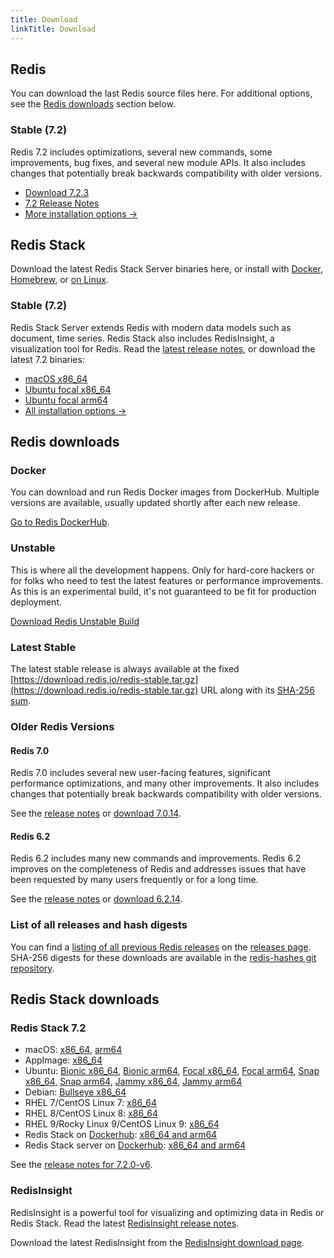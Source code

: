 ```yaml
---
title: Download
linkTitle: Download
---
```

<div class="download-cards">
<div id="download-redis">

## Redis

You can download the last Redis source files here. For additional options, see the [Redis downloads](#redis-downloads) section below.

### Stable (7.2)

Redis 7.2 includes optimizations, several new commands, some improvements, bug fixes, and several new module APIs. It also includes changes that potentially break backwards compatibility with older versions.

* [Download 7.2.3](https://github.com/redis/redis/archive/7.2.3.tar.gz)
* [7.2 Release Notes](https://raw.githubusercontent.com/redis/redis/7.2/00-RELEASENOTES)
* [More installation options ->](#redis-downloads)

</div>

<div id="download-redis-stack">

## Redis Stack

Download the latest Redis Stack Server binaries here, or install with [Docker](/docs/install/install-stack/docker/), [Homebrew](/docs/stack/get-started/install/mac-os), or [on Linux](/docs/stack/get-started/install/linux).

### Stable (7.2)

Redis Stack Server extends Redis with modern data models such as document, time series. Redis Stack also includes RedisInsight, a visualization tool for Redis. Read the [latest release notes](https://github.com/redis-stack/redis-stack/releases/tag/v7.2.0-v6), or download the latest 7.2 binaries:

* [macOS x86_64](https://packages.redis.io/redis-stack/redis-stack-server-7.2.0-v6.catalina.x86_64.zip)
* [Ubuntu focal x86_64](https://packages.redis.io/redis-stack/redis-stack-server-7.2.0-v6.focal.x86_64.tar.gz)
* [Ubuntu focal arm64](https://packages.redis.io/redis-stack/redis-stack-server-7.2.0-v6.focal.arm64.tar.gz)
* [All installation options ->](#redis-stack-downloads)
</div>
</div>

<div id="download-details">

## Redis downloads

### Docker

You can download and run Redis Docker images from DockerHub. Multiple versions are available, usually updated shortly after each new release.

[Go to Redis DockerHub](https://hub.docker.com/_/redis).

### Unstable

This is where all the development happens. Only for hard-core hackers or for folks who need to test the latest features or performance improvements. As this is an experimental build, it's not guaranteed to be fit for production deployment.

[Download Redis Unstable Build](https://github.com/redis/redis/archive/unstable.tar.gz)

### Latest Stable

The latest stable release is always available at the fixed [https://download.redis.io/redis-stable.tar.gz](https://download.redis.io/redis-stable.tar.gz) URL along with its [SHA-256 sum](https://download.redis.io/redis-stable.tar.gz.SHA256SUM).

### Older Redis Versions

#### Redis 7.0

Redis 7.0 includes several new user-facing features, significant performance optimizations, and many other improvements. It also includes changes that potentially break backwards compatibility with older versions.

See the [release notes](https://raw.githubusercontent.com/redis/redis/7.0/00-RELEASENOTES) or [download 7.0.14](https://download.redis.io/releases/redis-7.0.14.tar.gz).

#### Redis 6.2

Redis 6.2 includes many new commands and improvements. Redis 6.2 improves on the completeness of Redis and addresses issues that have been requested by many users frequently or for a long time.

See the [release notes](https://raw.githubusercontent.com/redis/redis/6.2/00-RELEASENOTES) or [download 6.2.14](https://download.redis.io/releases/redis-6.2.14.tar.gz).


### List of all releases and hash digests

You can find a [listing of all previous Redis releases](https://download.redis.io/releases/) on the [releases page](https://download.redis.io/releases/). SHA-256 digests for these downloads are available in the [redis-hashes git repository](https://github.com/redis/redis-hashes/).

## Redis Stack downloads

### Redis Stack 7.2

* macOS: [x86_64](https://packages.redis.io/redis-stack/redis-stack-server-7.2.0-v6.catalina.x86_64.zip), [arm64](https://packages.redis.io/redis-stack/redis-stack-server-7.2.0-v6.monterey.arm64.zip)
* AppImage: [x86_64](https://packages.redis.io/redis-stack/redis-stack-server-7.2.0-v6-x86_64.AppImage)
* Ubuntu: [Bionic x86_64](https://packages.redis.io/redis-stack/redis-stack-server-7.2.0-v6.bionic.x86_64.tar.gz), [Bionic arm64](https://packages.redis.io/redis-stack/redis-stack-server-7.2.0-v6.bionic.arm64.tar.gz), [Focal x86_64](https://packages.redis.io/redis-stack/redis-stack-server-7.2.0-v6.focal.x86_64.tar.gz), [Focal arm64](https://packages.redis.io/redis-stack/redis-stack-server-7.2.0-v6.focal.arm64.tar.gz), [Snap x86_64](https://packages.redis.io/redis-stack/redis-stack-server-7.2.0-v6.x86_64.snap), [Snap arm64](https://packages.redis.io/redis-stack/redis-stack-server-7.2.0-v6.arm64.snap), [Jammy x86_64](https://packages.redis.io/redis-stack/redis-stack-server-7.2.0-v6.jammy.x86_64.tar.gz), [Jammy arm64](https://packages.redis.io/redis-stack/redis-stack-server-7.2.0-v6.jammy.arm64.tar.gz)
* Debian: [Bullseye x86_64](https://packages.redis.io/redis-stack/redis-stack-server-7.2.0-v6.bullseye.x86_64.tar.gz)
* RHEL 7/CentOS Linux 7: [x86_64](https://packages.redis.io/redis-stack/redis-stack-server-7.2.0-v6.rhel7.x86_64.tar.gz)
* RHEL 8/CentOS Linux 8: [x86_64](https://packages.redis.io/redis-stack/redis-stack-server-7.2.0-v6.rhel8.x86_64.tar.gz)
* RHEL 9/Rocky Linux 9/CentOS Linux 9: [x86_64](https://packages.redis.io/redis-stack/redis-stack-server-7.2.0-v6.rhel9.x86_64.tar.gz)
* Redis Stack on [Dockerhub](https://hub.docker.com/u/redis): [x86_64 and arm64](https://hub.docker.com/r/redis/redis-stack)
* Redis Stack server on [Dockerhub](https://hub.docker.com/u/redis): [x86_64 and arm64](https://hub.docker.com/r/redis/redis-stack-server)

See the [release notes for 7.2.0-v6](https://github.com/redis-stack/redis-stack/releases/tag/v7.2.0-v6).

### RedisInsight

RedisInsight is a powerful tool for visualizing and optimizing data in Redis or Redis Stack. Read the latest [RedisInsight release notes](https://github.com/RedisInsight/RedisInsight/releases).

Download the latest RedisInsight from the [RedisInsight download page](https://redis.com/redis-enterprise/redis-insight/).

</div>
